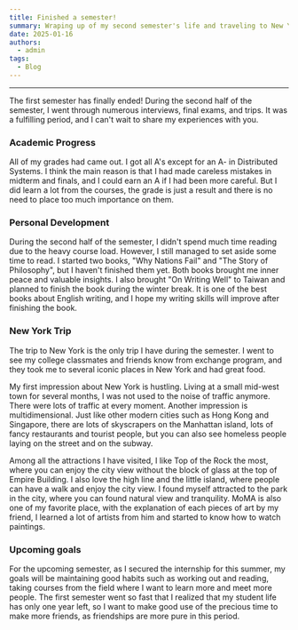 ```yaml
---
title: Finished a semester!
summary: Wraping up of my second semester's life and traveling to New York during fall break.
date: 2025-01-16
authors:
  - admin
tags:
  - Blog
---
```

<!-- For the second half of your semester blog, you might want to consider including:

1. Academic Progress

Reflect on how your courses have evolved
Discuss any challenging or particularly interesting projects
Share insights about your academic growth and learning

2. Personal Development

How have you adapted to the university environment?
Any new skills or knowledge you've gained
Personal challenges you've overcome


3. Thanksgiving Break and New York Trip

Describe your travel experience
Highlight memorable moments in New York
Compare the experience to your life in Illinois
Share cultural observations and experiences


4. Upcoming Goals

Academic objectives for the remainder of the semester
Personal or professional development goals
Potential research or internship plans


5. Continued Cultural Adaptation

Further reflections on life as an international student
Insights into American culture you've discovered
How your perspective has changed

6. Extra
-->
---

The first semester has finally ended! During the second half of the semester, I went 
through numerous interviews, final exams, and trips. It was a fulfilling
period, and I can't wait to share my experiences with you.

### Academic Progress

All of my grades had came out. I got all A's except for an A- in Distributed Systems.
I think the main reason is that I had made careless mistakes in midterm and 
finals, and I could earn an A if I had been more careful. But I did 
learn a lot from the courses, the grade is just a result and there is no 
need to place too much importance on them.

### Personal Development

During the second half of the semester, I didn't spend much time reading due to 
the heavy course load. However, I still managed to set aside some time to read.
I started two books, "Why Nations Fail" and "The Story 
of Philosophy", but I haven't finished them yet. Both books brought me inner peace 
and valuable insights. I also brought "On Writing Well" to Taiwan and 
planned to finish the book during the winter break. It is one of the best 
books about English writing, and I hope 
my writing skills will improve after finishing the book.

### New York Trip
The trip to New York is the only trip I have during the semester. I went to see
my college classmates and friends know from exchange program, and they took me
to several iconic places in New York and had great food.

My first impression about New York is hustling. Living at a small mid-west town
for several months, I was not used to the noise of traffic anymore. There were
lots of traffic at every moment. Another impression is multidimensional. Just like 
other modern cities such as Hong Kong and Singapore, there are lots of skyscrapers
on the Manhattan island, lots of fancy restaurants and tourist people,
but you can also see homeless people laying on the street and on the subway.

Among all the attractions I have visited, I like Top of the Rock the most, where 
you can enjoy the city view without the block of glass at the top of Empire 
Building. I also love the high line and the little island, where people can have a
walk and enjoy the city view. I found myself attracted to the park in the city, 
where you can found natural view and tranquility. MoMA is also one of my favorite place, 
with the explanation of each pieces of art by my friend, I learned a lot of artists
from him and started to know how to watch paintings.

### Upcoming goals
For the upcoming semester, as I secured the internship for this summer, my goals
will be maintaining good habits such as working out and reading, taking courses from
the field where I want to learn more and meet more people. The first semester went so fast
that I realized that my student life has only one year left, so I want to make
good use of the precious time to make more friends, as friendships are more pure
in this period.